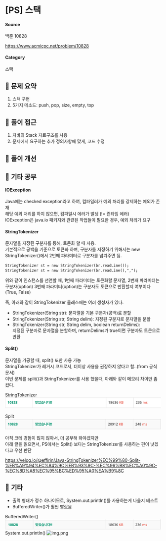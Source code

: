# [PS] 스택

#### Source
백준 10828

https://www.acmicpc.net/problem/10828
#### Category
스택

## 📍 문제 요약
1. 스택 구현
2. 5가지 메소드: push, pop, size, empty, top

## 📍 풀이 접근
1. 자바의 Stack 자료구조를 사용
2. 문제에서 요구하는 추가 정의사항에 맞게, 코드 수정

## 📍 풀이 개선


## 📍 기타 공부

#### IOException
Java에는 checked exception라고 하여, 컴파일러가 예외 처리를 강제하는 예외가 존재 <br>
해당 예외 처리를 하지 않으면, 컴파일시 에러가 발생 (!= 런타임 에러)<br>
IOException은 java.io 패키지와 관련된 작업들이 필요한 경우, 예외 처리가 요구

#### StringTokenizer
문자열을 지정된 구분자를 통해, 토큰화 할 때 사용.<br>
기본적으로 공백을 기준으로 토큰화 하며, 구분자를 지정하기 위해서는 new StringTokenizer()에서
2번째 파라미터로 구분자를 넘겨주면 됨.
```
StringTokenizer st = new StringTokenizer(br.readLine());
StringTokenizer st = new StringTokenizer(br.readLine(),",");
```
위와 같이 인스턴스를 선언할 때, 1번째 파라미터는 토큰화할 문자열, 2번째 파라미터는 구분자(option)
3번째 파라미터(option)는 구분자도 토큰으로 반환할지 여부이다(True, False)<br>

즉, 아래와 같이 StringTokenizer 클래스에는 여러 생성자가 있다.<br>

- StringTokenizer(String str): 문자열을 기본 구분자(공백)로 분할<br>
- StringTokenizer(String str, String delim): 지정된 구분자로 문자열을 분할<br>
- StringTokenizer(String str, String delim, boolean returnDelims): <br>
지정된 구분자로 문자열을 분할하며, returnDelims가 true이면 구분자도 토큰으로 반환


#### Split()
문자열을 가공할 때, split() 또한 사용 가능<br>
StringTokenizer가 레거시 코드로서, 더이상 사용을 권장하지 않다고 함..(from 공식문서)<br>
이번 문제를 split()과 StringTokenizer를 사용 했을때, 아래와 같이 메모리 차이만 좀 컸다.<br>

StringTokenizer<br>
![img_3.png](img_3.png)

Split<br>
![img_4.png](img_4.png)

아직 코테 경험이 많지 않아서, 더 공부해 봐야겠지만<br>
아래 글을 읽으면서, PS에서는 Split() 보다는 StringTokenizer를 사용하는 편이 낫겠다고 우선 판단

https://velog.io/@effirin/Java-StringTokenizer%EC%99%80-Split-%EB%A9%94%EC%84%9C%EB%93%9C-%EC%96%B8%EC%A0%9C-%EC%8D%A8%EC%95%BC%ED%95%A0%EA%B9%8C


## 📍 기타 
- 출력 형태가 정수 하나이므로, System.out.println()를 사용하는게 나을지 테스트
- BufferedWriter()가 훨씬 빨랐음<br>

BufferedWriter()
![img_2.png](img_2.png)
System.out.println()
![img.png](img.png)






